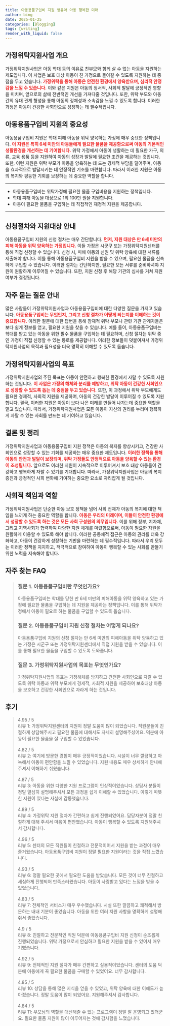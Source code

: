 ```yaml
---
title: 아동용품구입비 지원 영유아 아동 행복한 미래
author: bing
date: 2025-01-25
categories: [Blogging]
tags: [writing]
render_with_liquid: false
---
```



<h2 id='가정위탁지원사업_개요'>가정위탁지원사업 개요</h2>

<p>가정위탁지원사업은 아동 학대 등의 이유로 친부모와 함께 살 수 없는 아동을 지원하는 제도입니다. 이 사업은 보호 대상 아동이 친 가정으로 돌아갈 수 있도록 지원하는 데 중점을 두고 있습니다. <b><span style="color: #ee2323;">가정위탁을 통해 아동은 안전한 환경에서 양육받으며, 심리적 안정감을 느낄 수 있습니다.</span></b> 이와 같은 지원은 아동의 정서적, 사회적 발달에 긍정적인 영향을 미치며, 앞으로의 삶에 전반적인 개선을 가져다줄 것입니다. 또한, 위탁 부모와 아동 간의 유대 관계 형성을 통해 아동의 정체성과 소속감을 느낄 수 있도록 합니다. 이러한 과정은 아동이 건강한 사회인으로 성장하는 데 필수적입니다.</p>

<h2 id='아동용품구입비_지원의_중요성'>아동용품구입비 지원의 중요성</h2>

<p>아동용품구입비 지원은 학대 피해 아동을 위탁 양육하는 가정에 매우 중요한 정책입니다. <b><span style="color: #ee2323;">이 지원은 특히 6세 미만의 아동들에게 필요한 물품을 제공함으로써 아동의 기본적인 생활환경을 개선하는 데 기여합니다.</span></b> 위탁 가정에서 아동이 생활하는 데 필요한 가구, 의류, 교육 용품 등을 지원하여 아동의 성장과 발달에 필요한 조건을 제공하는 것입니다. 또한, 이런 지원은 위탁 부모가 아동을 양육하는 데 드는 경제적 부담을 덜어주며, 아동을 효과적으로 발달시키는 데 안정적인 기초를 마련합니다. 따라서 이러한 지원은 아동의 복지와 평등한 기회를 보장하는 데 중요한 역할을 합니다.</p>

<hr />

<ul>
    <li>아동용품구입비는 위탁가정에 필요한 물품 구입비용을 지원하는 정책입니다.</li>
    <li>학대 피해 아동을 대상으로 1회 100만 원을 지원합니다.</li>
    <li>아동이 필요한 물품을 구입하는 데 직접적인 재정적 지원을 제공합니다.</li>
</ul>

<hr />

<h2 id='신청절차와_지원대상_안내'>신청절차와 지원대상 안내</h2>

<p>아동용품구입비 지원의 신청 절차는 매우 간단합니다. <b><span style="color: #ee2323;">먼저, 지원 대상은 만 6세 미만의 피해 아동을 위탁 양육하는 가정입니다.</span></b> 이들 가정은 시군구 또는 가정위탁지원센터를 통해 직접 신청할 수 있습니다. 신청 시, 피해 아동의 신원 및 위탁 양육에 대한 서류를 제출해야 합니다. 이를 통해 아동용품구입비 지원을 받을 수 있으며, 필요한 물품을 신속하게 구입할 수 있습니다. 이러한 절차는 간단하지만, 필요한 모든 서류를 준비하셔야 지원이 원활하게 이루어질 수 있습니다. 또한, 지원 신청 후 해당 기관의 심사를 거쳐 지원 여부가 결정됩니다.</p>

<h2 id='자주_묻는_질문_안내'>자주 묻는 질문 안내</h2>

<p>많은 사람들이 가정위탁지원사업과 아동용품구입비에 대한 다양한 질문을 가지고 있습니다. <b><span style="color: #ee2323;">아동용품구입비는 무엇인지, 그리고 신청 절차가 어떻게 되는지를 이해하는 것이 중요합니다.</span></b> 이러한 질문에 대한 답변을 통해 잠재적 위탁 부모나 관련 기관 관계자들은 보다 쉽게 정보를 얻고, 필요한 지원을 찾을 수 있습니다. 예를 들어, 아동용품구입비는 학대를 받고 있는 아동을 위한 필수 물품을 구입하는 데 필요하며, 신청 절차는 위탁 중인 가정이 직접 신청할 수 있는 통로를 제공합니다. 이러한 정보들이 덧붙여져서 가정위탁지원사업의 목적과 필요성을 더욱 명확히 이해할 수 있도록 돕습니다.</p>

<h2 id='가정위탁지원사업의_목표'>가정위탁지원사업의 목표</h2>

<p>가정위탁지원사업의 주된 목표는 아동이 안전하고 행복한 환경에서 자랄 수 있도록 지원하는 것입니다. <b><span style="color: #ee2323;">이 사업은 가정의 해체와 분리를 예방하고, 위탁 아동이 건강한 사회인으로 성장할 수 있도록 돕는 데 중점을 두고 있습니다.</span></b> 또한, 이 과정에서 위탁 부모에게도 필요한 경제적, 사회적 지원을 제공하여, 아동의 건강한 발달이 이루어질 수 있도록 지원합니다. 결국, 이러한 지원은 아동이 보다 나은 미래를 만들어 나가는데 중요한 역할을 맡고 있습니다. 따라서, 가정위탁지원사업은 모든 아동이 자신의 권리를 누리며 행복하게 자랄 수 있는 사회를 만드는 데 기여하고 있습니다.</p>

<h2 id='결론_및_정리'>결론 및 정리</h2>

<p>가정위탁지원사업과 아동용품구입비 지원 정책은 아동의 복지를 향상시키고, 건강한 사회인으로 성장할 수 있는 기회를 제공하는 매우 중요한 제도입니다. <b><span style="color: #ee2323;">이러한 정책을 통해 아동의 안전과 발달이 보장되며, 위탁 가정들도 안정적으로 아동을 양육할 수 있는 환경이 조성됩니다.</span></b> 앞으로도 이러한 지원이 지속적으로 이루어져서 보호 대상 아동들이 건강하고 행복하게 자랄 수 있기를 기대합니다. 따라서, 가정위탁지원사업은 아동의 복지 증진과 긍정적인 사회 변화에 기여하는 중요한 요소로 자리잡게 될 것입니다.</p>

<h2 id='사회적_책임과_역할'>사회적 책임과 역할</h2>

<p>가정위탁지원사업은 단순한 아동 보호 정책을 넘어 사회 전체가 아동의 복지에 대한 책임을 느끼게 하는 중요한 역할을 합니다. <b><span style="color: #ee2323;">아동은 우리의 미래이며, 이들이 안전한 환경에서 성장할 수 있도록 하는 것은 모든 사회 구성원의 의무입니다.</span></b> 이를 위해 정부, 지자체, 그리고 지역사회가 협력하여 다양한 지원 체계를 마련함으로써, 아동이 필요한 자원을 원활하게 이용할 수 있도록 해야 합니다. 이러한 공동체적 접근은 아동의 권리를 더욱 강화하고, 아동이 건강하게 성장하는 기반을 마련하는 데 필수적입니다. 따라서 우리 모두는 이러한 정책을 지지하고, 적극적으로 참여하여 아동이 행복할 수 있는 사회를 만들기 위한 노력을 지속해야 합니다.</p>


<h2 id='자주_찾는_FAQ'>자주 찾는 FAQ</h2>
<div itemscope="" itemtype="https://schema.org/FAQPage"> 
<blockquote> 
<div itemscope="" itemprop="mainEntity" itemtype="https://schema.org/Question"> 
<h3 itemprop="name">질문 1. 아동용품구입비란 무엇인가요?</h3> 
<div itemscope="" itemprop="acceptedAnswer" itemtype="https://schema.org/Answer"> 
<span itemprop="text"> 
<p>아동용품구입비는 학대를 당한 만 6세 미만의 피해아동을 위탁 양육하고 있는 가정에 필요한 물품을 구입하는 데 지원을 제공하는 정책입니다. 이를 통해 위탁가정에서 아동이 필요로 하는 물품을 구입할 수 있도록 돕습니다.</p> 
</span> 
</div> 
</div> 

<div itemscope="" itemprop="mainEntity" itemtype="https://schema.org/Question"> 
<h3 itemprop="name">질문 2. 아동용품구입비 지원 신청 절차는 어떻게 되나요?</h3> 
<div itemscope="" itemprop="acceptedAnswer" itemtype="https://schema.org/Answer"> 
<span itemprop="text"> 
<p>아동용품구입비 지원의 신청 절차는 만 6세 미만의 피해아동을 위탁 양육하고 있는 가정은 시군구 또는 가정위탁지원센터에서 직접 지원을 받을 수 있습니다. 이를 통해 필요한 물품을 구입할 수 있도록 도와줍니다.</p> 
</span> 
</div> 
</div> 

<div itemscope="" itemprop="mainEntity" itemtype="https://schema.org/Question"> 
<h3 itemprop="name">질문 3. 가정위탁지원사업의 목표는 무엇인가요?</h3> 
<div itemscope="" itemprop="acceptedAnswer" itemtype="https://schema.org/Answer"> 
<span itemprop="text"> 
<p>가정위탁지원사업의 목표는 가정해체를 방지하고 건전한 사회인으로 자랄 수 있도록 위탁 아동과 위탁 부모에게 경제적, 사회적 지원을 제공하여 보호대상 아동을 보호하고 건강한 사회인으로 자라게 하는 것입니다.</p> 
</span> 
</div> 
</div> 
</blockquote> 
</div>
<h2 id='후기'>후기</h2>
<div itemscope itemtype="https://schema.org/Product">
  <blockquote>
  <div itemprop="review" itemscope itemtype="https://schema.org/Review">
      <div itemprop="reviewRating" itemscope itemtype="https://schema.org/Rating"> <span itemprop="ratingValue">4.95</span> / <span itemprop="bestRating">5</span> </div>
      <span itemprop="reviewBody">리뷰 1: 가정위탁지원센터의 지원이 정말 도움이 많이 되었습니다. 직원분들이 친절하게 상담해주시고 필요한 물품에 대해서도 자세히 설명해주셨어요. 덕분에 아동이 필요한 물품을 잘 구입할 수 있었습니다.</span>
  </div>
  <br>
  <div itemprop="review" itemscope itemtype="https://schema.org/Review">
      <div itemprop="reviewRating" itemscope itemtype="https://schema.org/Rating"> <span itemprop="ratingValue">4.82</span> / <span itemprop="bestRating">5</span> </div>
      <span itemprop="reviewBody">리뷰 2: 여기에 방문한 경험이 매우 긍정적이었습니다. 시설이 너무 깔끔하고 아늑해서 아동이 편안함을 느낄 수 있었습니다. 지원 내용도 매우 상세하게 안내해주셔서 이해하기 쉬웠습니다.</span>
  </div>
  <br>
  <div itemprop="review" itemscope itemtype="https://schema.org/Review">
      <div itemprop="reviewRating" itemscope itemtype="https://schema.org/Rating"> <span itemprop="ratingValue">4.87</span> / <span itemprop="bestRating">5</span> </div>
      <span itemprop="reviewBody">리뷰 3: 아동을 위한 다양한 지원 프로그램이 인상적이었습니다. 상담사 분들이 정말 열심히 설명해주셔서 모든 과정을 쉽게 이해할 수 있었습니다. 이렇게 따뜻한 지원이 있다는 사실에 감동했습니다.</span>
  </div>
  <br>
  <div itemprop="review" itemscope itemtype="https://schema.org/Review">
      <div itemprop="reviewRating" itemscope itemtype="https://schema.org/Rating"> <span itemprop="ratingValue">4.89</span> / <span itemprop="bestRating">5</span> </div>
      <span itemprop="reviewBody">리뷰 4: 가정위탁 지원 절차가 간편하고 쉽게 진행되었어요. 담당자분이 정말 친절하게 대해 주셔서 마음이 편안했습니다. 아동이 행복할 수 있도록 지원해주셔서 감사합니다.</span>
  </div>
  <br>
  <div itemprop="review" itemscope itemtype="https://schema.org/Review">
      <div itemprop="reviewRating" itemscope itemtype="https://schema.org/Rating"> <span itemprop="ratingValue">4.96</span> / <span itemprop="bestRating">5</span> </div>
      <span itemprop="reviewBody">리뷰 5: 센터의 모든 직원들이 친절하고 전문적이어서 지원을 받는 과정이 매우 즐거웠습니다. 아동용품구입비 지원이 정말 필요한 지원이라는 것을 직접 느꼈습니다.</span>
  </div>
  <br>
  <div itemprop="review" itemscope itemtype="https://schema.org/Review">
      <div itemprop="reviewRating" itemscope itemtype="https://schema.org/Rating"> <span itemprop="ratingValue">4.93</span> / <span itemprop="bestRating">5</span> </div>
      <span itemprop="reviewBody">리뷰 6: 정말 필요한 곳에서 필요한 도움을 받았습니다. 모든 것이 너무 친절하고 세심하게 진행되어 만족스러웠습니다. 아동이 사랑받고 있다는 느낌을 받을 수 있었습니다.</span>
  </div>
  <br>
  <div itemprop="review" itemscope itemtype="https://schema.org/Review">
      <div itemprop="reviewRating" itemscope itemtype="https://schema.org/Rating"> <span itemprop="ratingValue">4.83</span> / <span itemprop="bestRating">5</span> </div>
      <span itemprop="reviewBody">리뷰 7: 전체적인 서비스가 매우 우수했습니다. 시설 또한 깔끔하고 쾌적해서 방문하는 내내 기분이 좋았습니다. 아동을 위한 여러 지원 사항을 명확하게 설명해줘서 좋았습니다.</span>
  </div>
  <br>
  <div itemprop="review" itemscope itemtype="https://schema.org/Review">
      <div itemprop="reviewRating" itemscope itemtype="https://schema.org/Rating"> <span itemprop="ratingValue">4.9</span> / <span itemprop="bestRating">5</span> </div>
      <span itemprop="reviewBody">리뷰 8: 친절하고 전문적인 직원 덕분에 아동용품구입비 지원 신청이 순조롭게 진행되었습니다. 위탁 가정으로서 안심하고 필요한 지원을 받을 수 있어서 매우 기뻤습니다.</span>
  </div>
  <br>
  <div itemprop="review" itemscope itemtype="https://schema.org/Review">
      <div itemprop="reviewRating" itemscope itemtype="https://schema.org/Rating"> <span itemprop="ratingValue">4.92</span> / <span itemprop="bestRating">5</span> </div>
      <span itemprop="reviewBody">리뷰 9: 전체적인 지원 절차가 매우 간편하고 실용적이었습니다. 센터의 도움 덕분에 아동에게 꼭 필요한 물품을 구매할 수 있었어요. 너무 감사합니다.</span>
  </div>
  <br>
  <div itemprop="review" itemscope itemtype="https://schema.org/Review">
      <div itemprop="reviewRating" itemscope itemtype="https://schema.org/Rating"> <span itemprop="ratingValue">4.85</span> / <span itemprop="bestRating">5</span> </div>
      <span itemprop="reviewBody">리뷰 10: 상담을 통해 많은 지식을 얻을 수 있었고, 위탁 양육에 대한 이해도가 높아졌습니다. 정말 도움이 많이 되었어요. 지원해주셔서 감사합니다.</span>
  </div>
  <br>
  <div itemprop="review" itemscope itemtype="https://schema.org/Review">
      <div itemprop="reviewRating" itemscope itemtype="https://schema.org/Rating"> <span itemprop="ratingValue">4.84</span> / <span itemprop="bestRating">5</span> </div>
      <span itemprop="reviewBody">리뷰 11: 부모님의 역할을 대신해줄 수 있는 프로그램이 정말 잘 운영되고 있더군요. 필요한 물품 지원이 많이 이루어지는 것에 감사함을 느꼈습니다.</span>
  </div>
  </blockquote>
</div>
